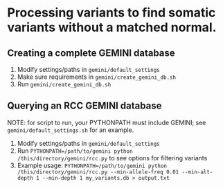 Processing variants to find somatic variants without a matched normal.
================

Creating a complete GEMINI database
----------------

1. Modify settings/paths in `gemini/default_settings`
2. Make sure requirements in `gemini/create_gemini_db.sh`
3. Run `gemini/create_gemini_db.sh`

Querying an RCC GEMINI database
----------------

NOTE: for script to run, your PYTHONPATH must include GEMINI; see `gemini/default_settings.sh` for an example.

1. Modify settings/paths in `gemini/default_settings`
2. Run `PYTHONPATH=/path/to/gemini python /this/directory/gemini/rcc.py` to see options for filtering variants
3. Example usage: `PYTHONPATH=/path/to/gemini python /this/directory/gemini/rcc.py --min-allele-freq 0.01 --min-alt-depth 1 --min-depth 1 my_variants.db > output.txt`
